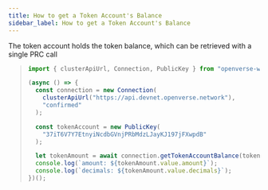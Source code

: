 ```yaml
---
title: How to get a Token Account's Balance
sidebar_label: How to get a Token Account's Balance
---
```


The token account holds the token balance, which can be retrieved with a single PRC call

> ```javascript
> import { clusterApiUrl, Connection, PublicKey } from "openverse-web3";
> 
> (async () => {
>   const connection = new Connection(
>     clusterApiUrl("https://api.devnet.openverse.network"),
>     "confirmed"
>   );
> 
>   const tokenAccount = new PublicKey(
>     "37iT6V7Y7EtnyiNcdbGVnjPRbMdzLJayKJ197jFXwpdB"
>   );
> 
>   let tokenAmount = await connection.getTokenAccountBalance(tokenAccount);
>   console.log(`amount: ${tokenAmount.value.amount}`);
>   console.log(`decimals: ${tokenAmount.value.decimals}`);
> })();
> ```